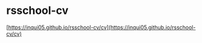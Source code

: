 # rsschool-cv

[https://inqui05.github.io/rsschool-cv/cv](https://inqui05.github.io/rsschool-cv/cv)
